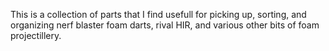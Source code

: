 This is a collection of parts that I find usefull for picking up, sorting, and organizing nerf blaster foam darts, rival HIR, and various other bits of foam projectillery.
